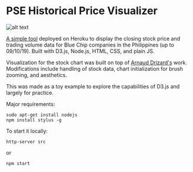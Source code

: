 # PSE Historical Price Visualizer

![alt text](https://github.com/amielle/PSE-Historical-Price-Visualizer/blob/master/img/sample.png "Sample image of site")

[A simple tool](https://pse-prices.herokuapp.com/) deployed on Heroku to display the closing stock price and trading volume data for Blue Chip companies in the Philippines (up to 09/10/19). Built with D3.js, Node.js, HTML, CSS, and plain JS.

Visualization for the stock chart was built on top of [Arnaud Drizard's](https://github.com/arnauddri/d3-stock) work. Modifications include handling of stock data, chart initialization for brush zooming, and aesthetics.

This was made as a toy example to explore the capabilities of D3.js and largely for practice.

Major requirements:
```
sudo apt-get install nodejs
npm install stylus -g
```

To start it locally:
```
http-server src
```
or 
```
npm start
```
